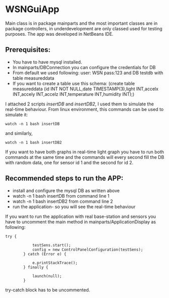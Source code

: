 # WSNGuiApp
Main class is in package mainparts and the most important classes are in package controllers, in underdevelopment are only classed used for testing purposes. The app was developed in NetBeans IDE.

## Prerequisites:

* You have to have mysql installed.
* In mainparts/DBConnection you can configure the credentials for DB
* From default we used following: user: WSN pass:123 and DB testdb with table measureddata 
* If you want to create a table use this schema: (create table measureddata (id INT NOT NULL,date TIMESTAMP(3),light INT,accelx INT,accely INT,accelz INT,temperature INT,humidity INT);)


I attached 2 scripts *insertDB* and *insertDB2*, I used them to simulate the real-time behaviour.
 From linux environment, this commands can be used to simulate it:
```
watch -n 1 bash insertDB
```
and similarly,
```
watch -n 1 bash insertDB2
```
If you want to have both graphs in real-time light graph you have to run both commands at the same time and the commands will every second fill the DB with random data, one for sensor id 1 and the second for id 2.

## Recommended steps to run the APP:
* install and configure the mysql DB as written above
* watch -n 1 bash insertDB from command line 1
* watch -n 1 bash insertDB2 from command line 2
* run the application- so you will see the real-time behaviour

If you want to run the application with real base-station and sensors you have to uncomment the main method in mainparts/ApplicationDisplay as following:
```
try {

            testSens.start();
            config = new ControlPanelConfiguration(testSens);
        } catch (Error e) {

            e.printStackTrace();
        } finally {

            launch(null);
        }
```

try-catch block has to be uncommented.

